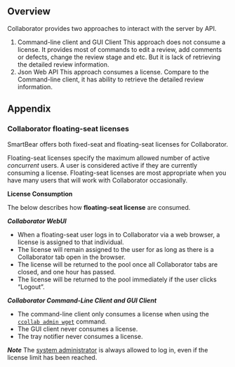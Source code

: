 ## Overview
Collaborator provides two approaches to interact with the server by API.

 1. Command-line client and GUI Client
     This approach does not consume a license. It provides most of commands to edit a review, add comments or defects, change the review stage and etc. But it is lack of retrieving the detailed review information.
 2. Json Web API
     This approach consumes a license. Compare to the Command-line client, it has ability to retrieve the detailed review information.

## Appendix ##
### Collaborator floating-seat licenses
SmartBear offers both fixed-seat and floating-seat licenses for Collaborator.

Floating-seat  licenses specify the maximum allowed number of active  _concurrent_  users. A user is considered active if they are currently consuming a license. Floating-seat licenses are most appropriate when you have many users that will work with Collaborator occasionally.

**License Consumption**

The below describes how  **floating-seat license**  are consumed.

***Collaborator WebUI***

-   When a floating-seat user logs in to Collaborator via a web browser, a license is assigned to that individual.
-   The license will remain assigned to the user for as long as there is a Collaborator tab open in the browser.
-   The license will be returned to the pool once all Collaborator tabs are closed, and one hour has passed.
-   The license will be returned to the pool immediately if the user clicks “Logout”.

***Collaborator Command-Line Client and GUI Client***

-   The command-line client only consumes a license when using the  [`ccollab admin wget`](https://support.smartbear.com/collaborator/docs/reference/command-line/ccollab-admin-wget.html)  command.
-   The GUI client never consumes a license.
-   The tray notifier never consumes a license.

***Note***
The [system administrator](https://support.smartbear.com/collaborator/docs/server/settings/users.html#system-administrator) is always allowed to log in, even if the license limit has been reached.
